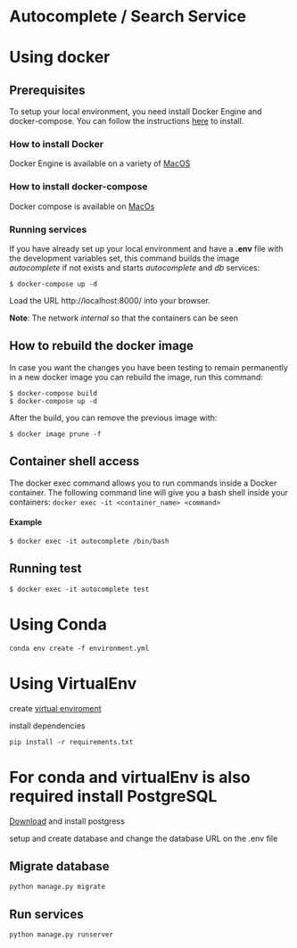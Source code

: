 # Autocomplete  / Search Service

# Using docker

## Prerequisites
To setup your local environment, you need install Docker Engine and docker-compose. You can follow the instructions [here](#How-to-install-Docker) to install.

### How to install Docker

Docker Engine is available on a variety of [MacOS](https://docs.docker.com/docker-for-mac/install/)

### How to install docker-compose

Docker compose is available on [MacOs](https://docs.docker.com/compose/install/)


### Running services

If you have already set up your local environment and have a **.env** file with the development variables set, this command builds the image *autocomplete* if not exists and starts *autocomplete* and *db* services:

```shell
$ docker-compose up -d
```
Load the URL http://localhost:8000/ into your browser.

**Note**: The network *internal* so that the containers can be seen


## How to rebuild the docker image

In case you want the changes you have been testing to remain permanently in a new docker image you can rebuild the image, run this command:

```shell
$ docker-compose build
$ docker-compose up -d
```

After the build, you can remove the previous image with:

```shell
$ docker image prune -f
```

## Container shell access 

The docker exec command allows you to run commands inside a Docker container. The following command line will give you a bash shell inside your containers: `docker exec -it <container_name> <command>`

#### Example
```shell
$ docker exec -it autocomplete /bin/bash
```


## Running test
```shell
$ docker exec -it autocomplete test
```


# Using Conda
```shell
conda env create -f environment.yml
```

# Using VirtualEnv
create [virtual enviroment](https://help.dreamhost.com/hc/es/articles/115000695551-Instalar-y-usar-virtualenv-con-Python-3)

install dependencies 
```shell
pip install -r requirements.txt
```

# For conda and virtualEnv is also required install PostgreSQL 
[Download](https://www.postgresql.org/download/) and install postgress

setup and create database and change the database URL on the .env file

## Migrate database
```shell
python manage.py migrate
```

## Run services
```shell
python manage.py runserver
```